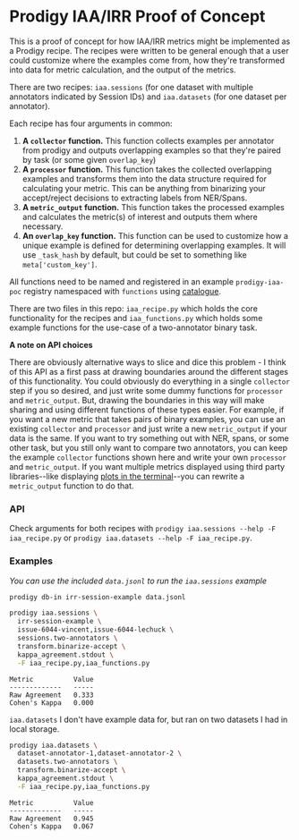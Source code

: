 # Prodigy IAA/IRR Proof of Concept

This is a proof of concept for how IAA/IRR metrics might be implemented as a Prodigy recipe. The recipes were written to be general enough that a user could customize where the examples come from, how they're transformed into data for metric calculation, and the output of the metrics.

There are two recipes: `iaa.sessions` (for one dataset with multiple annotators indicated by Session IDs) and `iaa.datasets` (for one dataset per annotator).

Each recipe has four arguments in common:
1. **A `collector` function.** This function collects examples per annotator from prodigy and outputs overlapping examples so that they're paired by task (or some given `overlap_key`)
2. **A `processor` function.** This function takes the collected overlapping examples and transforms them into the data structure required for calculating your metric.  This can be anything from binarizing your accept/reject decisions to extracting labels from NER/Spans.
3. **A `metric_output` function.** This function takes the processed examples and calculates the metric(s) of interest and outputs them where necessary.
4. **An `overlap_key` function.** This function can be used to customize how a unique example is defined for determining overlapping examples. It will use `_task_hash` by default, but could be set to something like `meta['custom_key']`.

All functions need to be named and registered in an example `prodigy-iaa-poc` registry namespaced with `functions` using [catalogue](https://github.com/explosion/catalogue).

There are two files in this repo: `iaa_recipe.py` which holds the core functionality for the recipes and `iaa_functions.py` which holds some example functions for the use-case of a two-annotator binary task.

**A note on API choices**

There are obviously alternative ways to slice and dice this problem - I think of this API as a first pass at drawing boundaries around the different stages of this functionality. You could obviously do everything in a single `collector` step if you so desired, and just write some dummy functions for `processor` and `metric_output`. But, drawing the boundaries in this way will make sharing and using different functions of these types easier. For example, if you want a new metric that takes pairs of binary examples, you can use an existing `collector` and `processor` and just write a new `metric_output` if your data is the same. If you want to try something out with NER, spans, or some other task, but you still only want to compare two annotators, you can keep the example `collector` functions shown here and write your own `processor` and `metric_output`. If you want multiple metrics displayed using third party libraries--like displaying [plots in the terminal](https://github.com/piccolomo/plotext)--you can rewrite a `metric_output` function to do that.

### API

Check arguments for both recipes with `prodigy iaa.sessions --help -F iaa_recipe.py` or `prodigy iaa.datasets --help -F iaa_recipe.py`.

### Examples

_You can use the included `data.jsonl` to run the `iaa.sessions` example_

```bash
prodigy db-in irr-session-example data.jsonl
```

```bash
prodigy iaa.sessions \
  irr-session-example \
  issue-6044-vincent,issue-6044-lechuck \
  sessions.two-annotators \
  transform.binarize-accept \
  kappa_agreement.stdout \
  -F iaa_recipe.py,iaa_functions.py
```

```
Metric          Value
-------------   -----
Raw Agreement   0.333
Cohen's Kappa   0.000
```

`iaa.datasets` I don't have example data for, but ran on two datasets I had in local storage.

```bash
prodigy iaa.datasets \
  dataset-annotator-1,dataset-annotator-2 \
  datasets.two-annotators \
  transform.binarize-accept \
  kappa_agreement.stdout \
  -F iaa_recipe.py,iaa_functions.py
```

```
Metric          Value
-------------   -----
Raw Agreement   0.945
Cohen's Kappa   0.067
```


